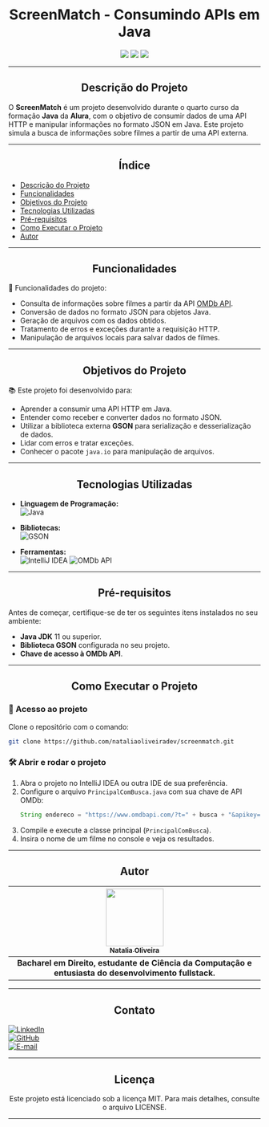 # <h1 align="center">ScreenMatch - Consumindo APIs em Java</h1>

<p align="center">
<img src="https://img.shields.io/badge/Java-ED8B00?style=for-the-badge&logo=openjdk&logoColor=white"/>
<img src="https://img.shields.io/badge/GSON-000?style=for-the-badge&logo=google&logoColor=red"/>
<img src="https://img.shields.io/badge/Alura-004D61?style=for-the-badge&logo=alura&logoColor=white"/>
</p>

---

## <h2 align="center">Descrição do Projeto</h2>

O **ScreenMatch** é um projeto desenvolvido durante o quarto curso da formação **Java** da **Alura**, com o objetivo de consumir dados de uma API HTTP e manipular informações no formato JSON em Java. Este projeto simula a busca de informações sobre filmes a partir de uma API externa.

---

## <h2 align="center">Índice</h2>

* [Descrição do Projeto](#descrição-do-projeto)
* [Funcionalidades](#funcionalidades)
* [Objetivos do Projeto](#objetivos-do-projeto)
* [Tecnologias Utilizadas](#tecnologias-utilizadas)
* [Pré-requisitos](#pré-requisitos)
* [Como Executar o Projeto](#como-executar-o-projeto)
* [Autor](#autor)

---

## <h2 align="center">Funcionalidades</h2>

🔨 Funcionalidades do projeto:

- Consulta de informações sobre filmes a partir da API [OMDb API](https://www.omdbapi.com/).
- Conversão de dados no formato JSON para objetos Java.
- Geração de arquivos com os dados obtidos.
- Tratamento de erros e exceções durante a requisição HTTP.
- Manipulação de arquivos locais para salvar dados de filmes.

---

## <h2 align="center">Objetivos do Projeto</h2>

📚 Este projeto foi desenvolvido para:
- Aprender a consumir uma API HTTP em Java.
- Entender como receber e converter dados no formato JSON.
- Utilizar a biblioteca externa **GSON** para serialização e desserialização de dados.
- Lidar com erros e tratar exceções.
- Conhecer o pacote `java.io` para manipulação de arquivos.

---

## <h2 align="center">Tecnologias Utilizadas</h2>

- **Linguagem de Programação:**  
![Java](https://img.shields.io/badge/java-000.svg?style=for-the-badge&logo=openjdk&logoColor=%23ED8B00)

- **Bibliotecas:**  
![GSON](https://img.shields.io/badge/GSON-000?style=for-the-badge&logo=google&logoColor=red)

- **Ferramentas:**  
![IntelliJ IDEA](https://img.shields.io/badge/IntelliJ_IDEA-000?style=for-the-badge&logo=intellijidea)
![OMDb API](https://img.shields.io/badge/OMDb_API-000?style=for-the-badge&logo=api&logoColor=red)

---

## <h2 align="center">Pré-requisitos</h2>

Antes de começar, certifique-se de ter os seguintes itens instalados no seu ambiente:

- **Java JDK** 11 ou superior.  
- **Biblioteca GSON** configurada no seu projeto.  
- **Chave de acesso à OMDb API**.

---

## <h2 align="center">Como Executar o Projeto</h2>

### 📁 Acesso ao projeto

Clone o repositório com o comando:

```bash
git clone https://github.com/nataliaoliveiradev/screenmatch.git
```

### 🛠️ Abrir e rodar o projeto

1. Abra o projeto no IntelliJ IDEA ou outra IDE de sua preferência.  
2. Configure o arquivo `PrincipalComBusca.java` com sua chave de API OMDb:
   ```java
   String endereco = "https://www.omdbapi.com/?t=" + busca + "&apikey=SUA_CHAVE_AQUI";
   ```
3. Compile e execute a classe principal (`PrincipalComBusca`).  
4. Insira o nome de um filme no console e veja os resultados.  

---

## <h2 align="center">Autor</h2>

<div align="center">

| [<img src="https://avatars.githubusercontent.com/u/172914574?v=4" width=115><br><sub>Natalia Oliveira</sub>](https://github.com/nataliaoliveiradev) |
| :---: |
| **Bacharel em Direito, estudante de Ciência da Computação e entusiasta do desenvolvimento fullstack.** |

</div>

---

## <h2 align="center">Contato</h2>

[![LinkedIn](https://img.shields.io/badge/LinkedIn-000?style=for-the-badge&logo=linkedin&logoColor=ff6e96)](https://www.linkedin.com/in/nataliaoliveiradev/)  
[![GitHub](https://img.shields.io/badge/GitHub-000?style=for-the-badge&logo=github&logoColor=ff6e96)](https://github.com/nataliaoliveiradev)  
[![E-mail](https://img.shields.io/badge/-Email-000?style=for-the-badge&logo=microsoft-outlook&logoColor=ff6e96)](mailto:profissionalnataliaoliveira@gmail.com)

---

## <h2 align="center">Licença</h2>

<p align="center">
Este projeto está licenciado sob a licença MIT. Para mais detalhes, consulte o arquivo LICENSE.
</p>

---
